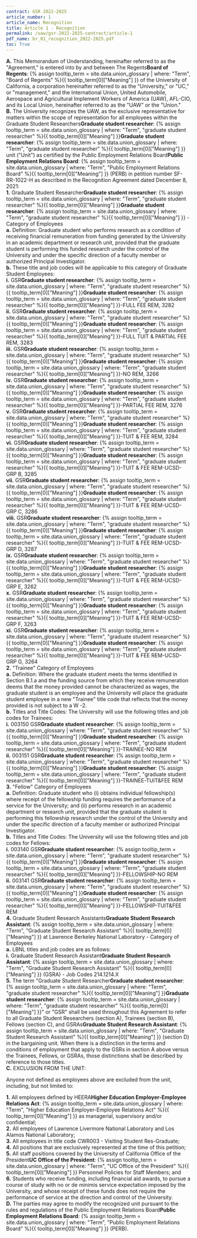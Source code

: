 ```yaml
---
contract: GSR 2022-2025
article_number: 1
article_name: Recognition
title: Article 1 - Recognition
permalink: /uaw/gsr-2022-2025-contract/article-1
pdf_name: br_01_recognition_2022-2025.pdf
toc: True
---
```



<div class="lvl1"><b>A.</b> This Memorandum of Understanding, hereinafter referred to as the "Agreement," is entered into by and between <span class="tooltip">The Regents<span class="tooltip-text"><b>Board of Regents</b>: {% assign tooltip_term = site.data.union_glossary | where: "Term", "Board of Regents" %}{{ tooltip_term[0]["Meaning"] }}</span></span> of the University of California, a corporation hereinafter referred to as the "University," or "UC," or "management," and the International Union, United Automobile, Aerospace and Agricultural Implement Workers of America (UAW), AFL-CIO, and its Local Union, hereinafter referred to as the "UAW" or the "Union."
</div>
<div class="lvl1"><b>B.</b> The University recognizes the UAW, as the exclusive representative for matters within the scope of representation for all employees within the <span class="tooltip"><span class="tooltip">Graduate Student Researchers<span class="tooltip-text"><b>Graduate student researcher</b>: {% assign tooltip_term = site.data.union_glossary | where: "Term", "graduate student researcher" %}{{ tooltip_term[0]["Meaning"] }}</span></span><span class="tooltip-text"><b>Graduate student researcher</b>: {% assign tooltip_term = site.data.union_glossary | where: "Term", "graduate student researcher" %}{{ tooltip_term[0]["Meaning"] }}</span></span> unit ("Unit") as certified by the <span class="tooltip">Public Employment Relations Board<span class="tooltip-text"><b>Public Employment Relations Board</b>: {% assign tooltip_term = site.data.union_glossary | where: "Term", "Public Employment Relations Board" %}{{ tooltip_term[0]["Meaning"] }}</span></span> (PERB) in petition number SF-RR-1022-H as described in the Recognition Agreement dated December 8, 2021:

<div class="lvl2"><b>1.</b> <span class="tooltip"><span class="tooltip">Graduate Student Researcher<span class="tooltip-text"><b>Graduate student researcher</b>: {% assign tooltip_term = site.data.union_glossary | where: "Term", "graduate student researcher" %}{{ tooltip_term[0]["Meaning"] }}</span></span><span class="tooltip-text"><b>Graduate student researcher</b>: {% assign tooltip_term = site.data.union_glossary | where: "Term", "graduate student researcher" %}{{ tooltip_term[0]["Meaning"] }}</span></span> - Category of Employees

<div class="lvl3"><b>a.</b> Definition: Graduate student who performs research as a condition of receiving financial remuneration from funding generated by the University in an academic department or research unit, provided that the graduate student is performing this funded research under the control of the University and under the specific direction of a faculty member or authorized Principal Investigator.
</div>
<div class="lvl3"><b>b.</b> These title and job codes will be applicable to this category of Graduate Student Employees:
  
<div class="lvl4"><b>i.</b> 
 <span class="tooltip"><span class="tooltip">GSR<span class="tooltip-text"><b>Graduate student researcher</b>: {% assign tooltip_term = site.data.union_glossary | where: "Term", "graduate student researcher" %}{{ tooltip_term[0]["Meaning"] }}</span></span><span class="tooltip-text"><b>Graduate student researcher</b>: {% assign tooltip_term = site.data.union_glossary | where: "Term", "graduate student researcher" %}{{ tooltip_term[0]["Meaning"] }}</span></span>-FULL FEE REM, 3282</div>
<div class="lvl4"><b>ii.</b> 
 <span class="tooltip"><span class="tooltip">GSR<span class="tooltip-text"><b>Graduate student researcher</b>: {% assign tooltip_term = site.data.union_glossary | where: "Term", "graduate student researcher" %}{{ tooltip_term[0]["Meaning"] }}</span></span><span class="tooltip-text"><b>Graduate student researcher</b>: {% assign tooltip_term = site.data.union_glossary | where: "Term", "graduate student researcher" %}{{ tooltip_term[0]["Meaning"] }}</span></span>-FULL TUIT & PARTIAL FEE REM, 3283</div>
<div class="lvl4"><b>iii.</b> 
 <span class="tooltip"><span class="tooltip">GSR<span class="tooltip-text"><b>Graduate student researcher</b>: {% assign tooltip_term = site.data.union_glossary | where: "Term", "graduate student researcher" %}{{ tooltip_term[0]["Meaning"] }}</span></span><span class="tooltip-text"><b>Graduate student researcher</b>: {% assign tooltip_term = site.data.union_glossary | where: "Term", "graduate student researcher" %}{{ tooltip_term[0]["Meaning"] }}</span></span>-NO REM, 3266</div>
<div class="lvl4"><b>iv.</b> 
 <span class="tooltip"><span class="tooltip">GSR<span class="tooltip-text"><b>Graduate student researcher</b>: {% assign tooltip_term = site.data.union_glossary | where: "Term", "graduate student researcher" %}{{ tooltip_term[0]["Meaning"] }}</span></span><span class="tooltip-text"><b>Graduate student researcher</b>: {% assign tooltip_term = site.data.union_glossary | where: "Term", "graduate student researcher" %}{{ tooltip_term[0]["Meaning"] }}</span></span>-PARTIAL FEE REM, 3276</div>
<div class="lvl4"><b>v.</b> 
 <span class="tooltip"><span class="tooltip">GSR<span class="tooltip-text"><b>Graduate student researcher</b>: {% assign tooltip_term = site.data.union_glossary | where: "Term", "graduate student researcher" %}{{ tooltip_term[0]["Meaning"] }}</span></span><span class="tooltip-text"><b>Graduate student researcher</b>: {% assign tooltip_term = site.data.union_glossary | where: "Term", "graduate student researcher" %}{{ tooltip_term[0]["Meaning"] }}</span></span>-TUIT & FEE REM, 3284</div>
<div class="lvl4"><b>vi.</b> 
 <span class="tooltip"><span class="tooltip">GSR<span class="tooltip-text"><b>Graduate student researcher</b>: {% assign tooltip_term = site.data.union_glossary | where: "Term", "graduate student researcher" %}{{ tooltip_term[0]["Meaning"] }}</span></span><span class="tooltip-text"><b>Graduate student researcher</b>: {% assign tooltip_term = site.data.union_glossary | where: "Term", "graduate student researcher" %}{{ tooltip_term[0]["Meaning"] }}</span></span>-TUIT & FEE REM-UCSD-GRP B, 3285</div>
<div class="lvl4"><b>vii.</b> 
 <span class="tooltip"><span class="tooltip">GSR<span class="tooltip-text"><b>Graduate student researcher</b>: {% assign tooltip_term = site.data.union_glossary | where: "Term", "graduate student researcher" %}{{ tooltip_term[0]["Meaning"] }}</span></span><span class="tooltip-text"><b>Graduate student researcher</b>: {% assign tooltip_term = site.data.union_glossary | where: "Term", "graduate student researcher" %}{{ tooltip_term[0]["Meaning"] }}</span></span>-TUIT & FEE REM-UCSD-GRP C, 3286</div>
<div class="lvl4"><b>viii.</b> 
 <span class="tooltip"><span class="tooltip">GSR<span class="tooltip-text"><b>Graduate student researcher</b>: {% assign tooltip_term = site.data.union_glossary | where: "Term", "graduate student researcher" %}{{ tooltip_term[0]["Meaning"] }}</span></span><span class="tooltip-text"><b>Graduate student researcher</b>: {% assign tooltip_term = site.data.union_glossary | where: "Term", "graduate student researcher" %}{{ tooltip_term[0]["Meaning"] }}</span></span>-TUIT & FEE REM-UCSD-GRP D, 3287</div>
<div class="lvl4"><b>ix.</b> 
 <span class="tooltip"><span class="tooltip">GSR<span class="tooltip-text"><b>Graduate student researcher</b>: {% assign tooltip_term = site.data.union_glossary | where: "Term", "graduate student researcher" %}{{ tooltip_term[0]["Meaning"] }}</span></span><span class="tooltip-text"><b>Graduate student researcher</b>: {% assign tooltip_term = site.data.union_glossary | where: "Term", "graduate student researcher" %}{{ tooltip_term[0]["Meaning"] }}</span></span>-TUIT & FEE REM-UCSD-GRP E, 3262</div>
<div class="lvl4"><b>x.</b> 
 <span class="tooltip"><span class="tooltip">GSR<span class="tooltip-text"><b>Graduate student researcher</b>: {% assign tooltip_term = site.data.union_glossary | where: "Term", "graduate student researcher" %}{{ tooltip_term[0]["Meaning"] }}</span></span><span class="tooltip-text"><b>Graduate student researcher</b>: {% assign tooltip_term = site.data.union_glossary | where: "Term", "graduate student researcher" %}{{ tooltip_term[0]["Meaning"] }}</span></span>-TUIT & FEE REM-UCSD-GRP F, 3263</div>
<div class="lvl4"><b>xi.</b> 
 <span class="tooltip"><span class="tooltip">GSR<span class="tooltip-text"><b>Graduate student researcher</b>: {% assign tooltip_term = site.data.union_glossary | where: "Term", "graduate student researcher" %}{{ tooltip_term[0]["Meaning"] }}</span></span><span class="tooltip-text"><b>Graduate student researcher</b>: {% assign tooltip_term = site.data.union_glossary | where: "Term", "graduate student researcher" %}{{ tooltip_term[0]["Meaning"] }}</span></span>-TUIT & FEE REM-UCSD-GRP G, 3264</div></div></div>
<div class="lvl2"><b>2.</b> "Trainee" Category of Employees

<div class="lvl3"><b>a.</b> Definition: Where the graduate student meets the terms identified in Section B.1.a and the funding source from which they receive remuneration deems that the money provided cannot be characterized as wages, the graduate student is an employee and the University will place the graduate student employee in a new "Trainee" title code that reflects that the money provided is not subject to a W -2.
</div>
<div class="lvl3"><b>b.</b> Titles and Title Codes: The University will use the following titles and job codes for Trainees:

<div class="lvl4"><b>i.</b> 
 003150 <span class="tooltip"><span class="tooltip">GSR<span class="tooltip-text"><b>Graduate student researcher</b>: {% assign tooltip_term = site.data.union_glossary | where: "Term", "graduate student researcher" %}{{ tooltip_term[0]["Meaning"] }}</span></span><span class="tooltip-text"><b>Graduate student researcher</b>: {% assign tooltip_term = site.data.union_glossary | where: "Term", "graduate student researcher" %}{{ tooltip_term[0]["Meaning"] }}</span></span>-TRAINEE-NO REM<br></div>
<div class="lvl4"><b>ii.</b> 
 003151 <span class="tooltip"><span class="tooltip">GSR<span class="tooltip-text"><b>Graduate student researcher</b>: {% assign tooltip_term = site.data.union_glossary | where: "Term", "graduate student researcher" %}{{ tooltip_term[0]["Meaning"] }}</span></span><span class="tooltip-text"><b>Graduate student researcher</b>: {% assign tooltip_term = site.data.union_glossary | where: "Term", "graduate student researcher" %}{{ tooltip_term[0]["Meaning"] }}</span></span>-TRAINEE-TUIT&FEE REM
</div></div></div>
<div class="lvl2"><b>3.</b> "Fellow" Category of Employees

<div class="lvl3"><b>a.</b> Definition: Graduate student who (i) obtains individual fellowship(s) where receipt of the fellowship funding requires the performance of a service for the University; and (ii) performs research in an academic department or research unit, provided that the graduate student is performing this fellowship research under the control of the University and under the specific direction of a faculty member or authorized Principal Investigator.</div>
<div class="lvl3"><b>b.</b> Titles and Title Codes: The University will use the following titles and job codes for Fellows:

<div class="lvl4"><b>i.</b> 
 003140 <span class="tooltip"><span class="tooltip">GSR<span class="tooltip-text"><b>Graduate student researcher</b>: {% assign tooltip_term = site.data.union_glossary | where: "Term", "graduate student researcher" %}{{ tooltip_term[0]["Meaning"] }}</span></span><span class="tooltip-text"><b>Graduate student researcher</b>: {% assign tooltip_term = site.data.union_glossary | where: "Term", "graduate student researcher" %}{{ tooltip_term[0]["Meaning"] }}</span></span>-FELLOWSHIP-NO REM<br></div>
<div class="lvl4"><b>ii.</b> 
 003141 <span class="tooltip"><span class="tooltip">GSR<span class="tooltip-text"><b>Graduate student researcher</b>: {% assign tooltip_term = site.data.union_glossary | where: "Term", "graduate student researcher" %}{{ tooltip_term[0]["Meaning"] }}</span></span><span class="tooltip-text"><b>Graduate student researcher</b>: {% assign tooltip_term = site.data.union_glossary | where: "Term", "graduate student researcher" %}{{ tooltip_term[0]["Meaning"] }}</span></span>-FELLOWSHIP-TUIT&FEE REM
</div></div></div>
<div class="lvl2"><b>4.</b> <span class="tooltip">Graduate Student Research Assistants<span class="tooltip-text"><b>Graduate Student Research Assistant</b>: {% assign tooltip_term = site.data.union_glossary | where: "Term", "Graduate Student Research Assistant" %}{{ tooltip_term[0]["Meaning"] }}</span></span> at Lawrence Berkeley National Laboratory - Category of Employees

<div class="lvl3"><b>a.</b> LBNL titles and job codes are as follows:

<div class="lvl4"><b>i.</b> 
 <span class="tooltip">Graduate Student Research Assistant<span class="tooltip-text"><b>Graduate Student Research Assistant</b>: {% assign tooltip_term = site.data.union_glossary | where: "Term", "Graduate Student Research Assistant" %}{{ tooltip_term[0]["Meaning"] }}</span></span> (GSRA) - Job Codes 214.1214.X
</div></div></div>
<div class="lvl2"><b>5.</b> The term "<span class="tooltip"><span class="tooltip">Graduate Student Researcher<span class="tooltip-text"><b>Graduate student researcher</b>: {% assign tooltip_term = site.data.union_glossary | where: "Term", "graduate student researcher" %}{{ tooltip_term[0]["Meaning"] }}</span></span><span class="tooltip-text"><b>Graduate student researcher</b>: {% assign tooltip_term = site.data.union_glossary | where: "Term", "graduate student researcher" %}{{ tooltip_term[0]["Meaning"] }}</span></span>" or "GSR" shall be used throughout this Agreement to refer to all Graduate Student Researchers (section A), Trainees (section B), Fellows (section C), and <span class="tooltip">GSRAs<span class="tooltip-text"><b>Graduate Student Research Assistant</b>: {% assign tooltip_term = site.data.union_glossary | where: "Term", "Graduate Student Research Assistant" %}{{ tooltip_term[0]["Meaning"] }}</span></span> (section D) in the bargaining unit. When there is a distinction in the terms and conditions of employment that apply to the GSRs in section A above versus the Trainees, Fellows, or GSRAs, those distinctions shall be described by reference to those titles.
</div></div>
<div class="lvl1"><b>C.</b> EXCLUSION FROM THE UNIT:

Anyone not defined as employees above are excluded from the unit, including, but not limited to:

<div class="lvl2"><b>1.</b> All employees defined by <span class="tooltip">HEERA<span class="tooltip-text"><b>Higher Education Employer-Employee Relations Act</b>: {% assign tooltip_term = site.data.union_glossary | where: "Term", "Higher Education Employer-Employee Relations Act" %}{{ tooltip_term[0]["Meaning"] }}</span></span> as managerial, supervisory and/or confidential;</div>
<div class="lvl2"><b>2.</b> All employees of Lawrence Livermore National Laboratory and Los Alamos National Laboratory;</div>
<div class="lvl2"><b>3.</b> All employees in title code CWR003 - Visiting Student Res-Graduate;</div>
<div class="lvl2"><b>4.</b> All positions that are exclusively represented at the time of this petition;</div>
<div class="lvl2"><b>5.</b> All staff positions covered by the University of California <span class="tooltip">Office of the President<span class="tooltip-text"><b>UC Office of the President</b>: {% assign tooltip_term = site.data.union_glossary | where: "Term", "UC Office of the President" %}{{ tooltip_term[0]["Meaning"] }}</span></span> Personnel Policies for Staff Members; and</div>
<div class="lvl2"><b>6.</b> Students who receive funding, including financial aid awards, to pursue a course of study with no or de minimis service expectation imposed by the University, and whose receipt of these funds does not require the performance of service at the direction and control of the University.
</div></div>
<div class="lvl1"><b>D.</b> The parties may agree to modify the recognized unit pursuant to the rules and regulations of the <span class="tooltip">Public Employment Relations Board<span class="tooltip-text"><b>Public Employment Relations Board</b>: {% assign tooltip_term = site.data.union_glossary | where: "Term", "Public Employment Relations Board" %}{{ tooltip_term[0]["Meaning"] }}</span></span> (PERB).</div>
